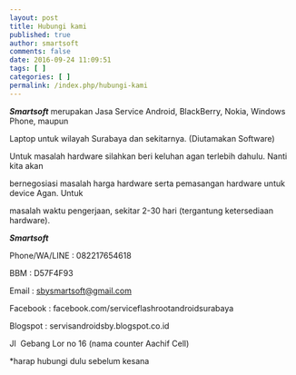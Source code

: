```yaml
---
layout: post
title: Hubungi kami
published: true
author: smartsoft
comments: false
date: 2016-09-24 11:09:51
tags: [ ]
categories: [ ]
permalink: /index.php/hubungi-kami
---
```

_**Smartsoft**_ merupakan Jasa Service Android, BlackBerry, Nokia, Windows Phone, maupun
  
Laptop untuk wilayah Surabaya dan sekitarnya. (Diutamakan Software)
  
Untuk masalah hardware silahkan beri keluhan agan terlebih dahulu. Nanti kita akan
  
bernegosiasi masalah harga hardware serta pemasangan hardware untuk device Agan. Untuk
  
masalah waktu pengerjaan, sekitar 2-30 hari (tergantung ketersediaan hardware).

_**Smartsoft**_
  
Phone/WA/LINE : 082217654618
  
BBM : D57F4F93
  
Email : sbysmartsoft@gmail.com
  
Facebook : facebook.com/serviceflashrootandroidsurabaya
  
Blogspot : servisandroidsby.blogspot.co.id
  
Jl  Gebang Lor no 16 (nama counter Aachif Cell) 

*harap hubungi dulu sebelum kesana